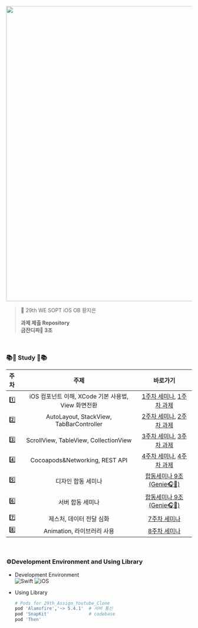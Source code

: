 <img width = 800 src="https://user-images.githubusercontent.com/63224278/139216316-a7de54d7-a0e9-43b0-b398-a207cd46463a.png">

<br>

> 💜 29th WE SOPT iOS OB 황지은
> 
> **과제 제출 Repository**  
> **금잔디파🌱 3조**  

  <br>
  
### 📚🍎 Study 🍎📚
| 주차 | 주제 | 바로가기 |
|:----------|:----------:|:----:|
| 1️⃣ | iOS 컴포넌트 이해, XCode 기본 사용법, View 화면전환| [1주차 세미나](https://github.com/29th-WE-SOPT-iOS-Part/HwangJiEun/tree/main/Seminar1), [1주차 과제](https://github.com/29th-WE-SOPT-iOS-Part/HwangJiEun/pull/6)|
| 2️⃣ | AutoLayout, StackView, TabBarController | [2주차 세미나](https://github.com/29th-WE-SOPT-iOS-Part/HwangJiEun/tree/main/Seminar2), [2주차 과제](https://github.com/29th-WE-SOPT-iOS-Part/HwangJiEun/pull/12) |
| 3️⃣ | ScrollView, TableView, CollectionView | [3주차 세미나](https://github.com/29th-WE-SOPT-iOS-Part/HwangJiEun/tree/main/Seminar3), [3주차 과제](https://github.com/29th-WE-SOPT-iOS-Part/HwangJiEun/pull/16) |
| 4️⃣ | Cocoapods&Networking, REST API | [4주차 세미나](https://github.com/29th-WE-SOPT-iOS-Part/HwangJiEun/tree/main/Seminar4), [4주차 과제](https://github.com/29th-WE-SOPT-iOS-Part/HwangJiEun/pull/21) |
| 5️⃣ | 디자인 합동 세미나 | [합동세미나 9조 (Genie🎧💙)](https://github.com/SOPT-29th-JointSeminar-9/Client-iOS) |
| 6️⃣ | 서버 합동 세미나 | [합동세미나 9조 (Genie🎧💙)](https://github.com/SOPT-29th-JointSeminar-9/Client-iOS) |
| 7️⃣ | 제스처, 데이터 전달 심화 | [7주차 세미나](https://github.com/29th-WE-SOPT-iOS-Part/HwangJiEun/tree/main/Seminar7) |
| 8️⃣ | Animation, 라이브러리 사용 | [8주차 세미나](https://github.com/29th-WE-SOPT-iOS-Part/HwangJiEun/tree/main/Seminar8) |

<br>

### ⚙️Development Environment and Using Library
* Development Environment  
![Swift](https://img.shields.io/badge/Swift-5.0-orange.svg) ![iOS](https://img.shields.io/badge/Platform-iOS-black.svg)

* Using Library  
  ```ruby
  # Pods for 29th_Assign_Youtube_Clone
  pod 'Alamofire','~> 5.4.1'  # 서버 통신
  pod 'SnapKit'               # codebase 
  pod 'Then'                  
  ```
  
